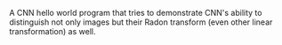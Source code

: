 A CNN hello world program that tries to demonstrate CNN's ability to distinguish not only images but their Radon transform (even other linear transformation) as well.

